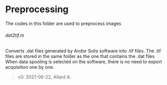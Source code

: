 # Preprocessing

The codes in this folder are used to preprocess images

###### dat2tif.m 
Converts .dat files generated by Andor Solis software into .tif files.
The .tif files are stored in the same folder as the one that contains the .dat files
When data spooling is selected on the software, there is no need to export acquisition one by one.
> v0: 2021-06-22, Allard A.
